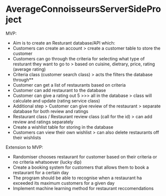 # AverageConnoisseursServerSideProject
MVP: 
- Aim is to create an Resturant database/API which:
- Customers can create an account > create a customer table to store the customer 
- Customers can go through the criteria for selecting what type of resturant they want to go to > based on cuisine, dietrary, price, rating (average rating)
- Criteria class (customer search class) > acts the filters the database through**
- Customer can get a list of restaurants based on criteria 
- Customer can add restaurant to the database
- Customer can give a rating out 5 >>> all in the database > class will calculate and update (rating service class)
- Additional step > Customer can give review of the restaurant > separate database for both review and ratings 
- Restaurant class / Restaurant review class (call for the id) > can add review and ratings separately 
- Create a wishlist table for storing in the database 
- Customers can view their own wishlist > can also delete restaurants off their wishlists 

Extension to MVP: 
- Randomiser chooses restaurant for customer based on their criteria or no criteria whatsoever (lucky dip)
- Create a booking system for customers that allows them to book a restaurant for a certain day
- The program should be able to recognise when a restaurant ha exceeded its maximum customers for a given day
- Implement machine learning method for restaurant reccomendations
